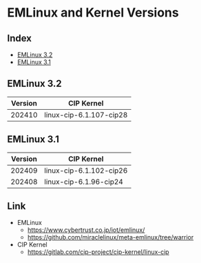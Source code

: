# EMLinux and Kernel Versions
## Index
- [EMLinux 3.2](#emlinux-32)
- [EMLinux 3.1](#emlinux-31)

## EMLinux 3.2
|Version|CIP Kernel             |
|-------|-----------------------|
|202410 |linux-cip-6.1.107-cip28|

## EMLinux 3.1
|Version|CIP Kernel             |
|-------|-----------------------|
|202409 |linux-cip-6.1.102-cip26|
|202408 |linux-cip-6.1.96-cip24 |

## Link
- EMLinux
  - https://www.cybertrust.co.jp/iot/emlinux/
  - https://github.com/miraclelinux/meta-emlinux/tree/warrior
- CIP Kernel
  - https://gitlab.com/cip-project/cip-kernel/linux-cip
